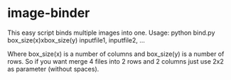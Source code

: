 # image-binder
This easy script binds multiple images into one. 
Usage:
python bind.py box_size(x)xbox_size(y) inputfile1, inputfile2, ...

Where box_size(x) is a number of columns and box_size(y) is a number of rows. So if you want merge 4 files into 2 rows and 2 columns just use 2x2 as parameter (without spaces).

